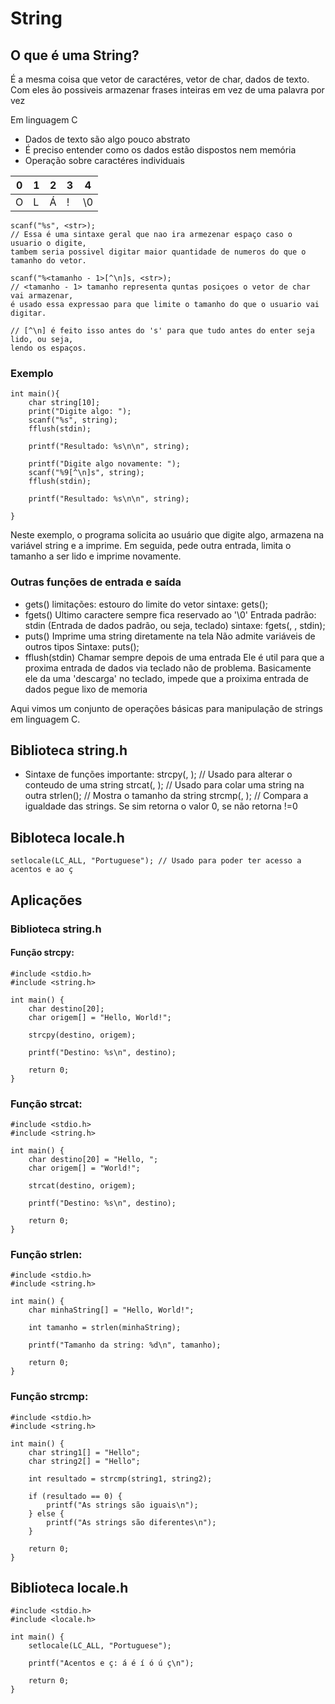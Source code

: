 # String

## O que é uma String?

É a mesma coisa que vetor de caractéres, vetor de char, dados de texto. Com eles ão possiveis armazenar frases inteiras em vez de uma palavra por vez

Em linguagem C

- Dados de texto são algo pouco abstrato
- É preciso entender como os dados estão dispostos nem memória
- Operação sobre caractéres individuais

| 0 | 1 | 2 | 3 | 4 |
|---|---|---|---|---|
| O | L | Á | ! | \0|

    scanf("%s", <str>); 
    // Essa é uma sintaxe geral que nao ira armezenar espaço caso o usuario o digite, 
    tambem seria possivel digitar maior quantidade de numeros do que o tamanho do vetor.

    scanf("%<tamanho - 1>[^\n]s, <str>);
    // <tamanho - 1> tamanho representa quntas posiçoes o vetor de char vai armazenar, 
    é usado essa expressao para que limite o tamanho do que o usuario vai digitar.

    // [^\n] é feito isso antes do 's' para que tudo antes do enter seja lido, ou seja, 
    lendo os espaços.

### Exemplo
    int main(){
        char string[10];
        print("Digite algo: ");
        scanf("%s", string);
        fflush(stdin);

        printf("Resultado: %s\n\n", string);

        printf("Digite algo novamente: ");
        scanf("%9[^\n]s", string);
        fflush(stdin);

        printf("Resultado: %s\n\n", string);

    }

Neste exemplo, o programa solicita ao usuário que digite algo, armazena na variável string e a imprime. Em seguida, pede outra entrada, limita o tamanho a ser lido e imprime novamente.

### Outras funções de entrada e saída

- gets()
    limitações: estouro do limite do vetor
    sintaxe: 
        gets(<string>);
- fgets()
    Ultimo caractere sempre fica reservado ao '\0'
    Entrada padrão: stdin (Entrada de dados padrão, ou seja, teclado)
    sintaxe: 
        fgets(<string>, <tam>, stdin);
- puts()
    Imprime uma string diretamente na tela
    Não admite variáveis de outros tipos
    Sintaxe: 
        puts(<string>);
- fflush(stdin)
    Chamar sempre depois de uma entrada
    Ele é util para que a proxima entrada de dados via teclado não de problema. Basicamente ele da uma 'descarga' no teclado, impede que a proixima entrada de dados pegue lixo de memoria

Aqui vimos um conjunto de operações básicas para manipulação de strings em linguagem C.

## Biblioteca string.h

- Sintaxe de funções importante: 
    strcpy(<destino>, <origem>); // Usado para alterar o conteudo de uma string
    strcat(<destino>, <origem>); // Usado para colar uma string na outra 
    strlen(<string>); // Mostra o tamanho da string
    strcmp(<string1>, <string2>); // Compara a igualdade das strings. Se sim retorna o valor 0, se não retorna !=0

## Bibloteca locale.h
    setlocale(LC_ALL, "Portuguese"); // Usado para poder ter acesso a acentos e ao ç 

## Aplicações

### Biblioteca string.h

#### Função strcpy:

    #include <stdio.h>
    #include <string.h>

    int main() {
        char destino[20];
        char origem[] = "Hello, World!";
        
        strcpy(destino, origem);

        printf("Destino: %s\n", destino);

        return 0;
    }

### Função strcat:

    #include <stdio.h>
    #include <string.h>

    int main() {
        char destino[20] = "Hello, ";
        char origem[] = "World!";
        
        strcat(destino, origem);

        printf("Destino: %s\n", destino);

        return 0;
    }

### Função strlen:

    #include <stdio.h>
    #include <string.h>

    int main() {
        char minhaString[] = "Hello, World!";
        
        int tamanho = strlen(minhaString);

        printf("Tamanho da string: %d\n", tamanho);

        return 0;
    }

### Função strcmp:

    #include <stdio.h>
    #include <string.h>

    int main() {
        char string1[] = "Hello";
        char string2[] = "Hello";
        
        int resultado = strcmp(string1, string2);

        if (resultado == 0) {
            printf("As strings são iguais\n");
        } else {
            printf("As strings são diferentes\n");
        }

        return 0;
    }

## Biblioteca locale.h

    #include <stdio.h>
    #include <locale.h>

    int main() {
        setlocale(LC_ALL, "Portuguese");

        printf("Acentos e ç: á é í ó ú ç\n");

        return 0;
    }
